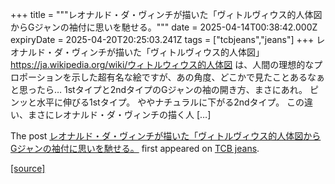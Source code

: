 +++
title = """レオナルド・ダ・ヴィンチが描いた「ヴィトルヴィウス的人体図からGジャンの袖付に思いを馳せる。"""
date = 2025-04-14T00:38:42.000Z
expiryDate = 2025-04-20T20:25:03.241Z
tags = ["tcbjeans","jeans"]
+++
レオナルド・ダ・ヴィンチが描いた「ヴィトルヴィウス的人体図」 https://ja.wikipedia.org/wiki/ウィトルウィウス的人体図 は、人間の理想的なプロポーションを示した超有名な絵ですが、あの角度、どこかで見たことあるなぁと思ったら… 1stタイプと2ndタイプのGジャンの袖の開き方、まさにあれ。 ピンッと水平に伸びる1stタイプ。 ややナチュラルに下がる2ndタイプ。 この違い、まさにレオナルド・ダ・ヴィンチの描く人 \[…\]

The post [レオナルド・ダ・ヴィンチが描いた「ヴィトルヴィウス的人体図からGジャンの袖付に思いを馳せる。](http://tcbjeans.com/2025/04/14/52026) first appeared on [TCB jeans](http://tcbjeans.com).

[[source]](http://tcbjeans.com/2025/04/14/52026)
